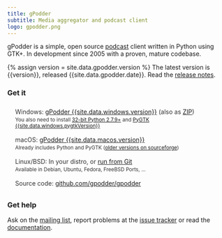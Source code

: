 ```yaml
---
title: gPodder
subtitle: Media aggregator and podcast client
logo: gpodder.png
---
```


<style>
ul {
    padding-left: 10px;
}

ul li {
    padding: 8px;
    list-style: none;
    color: #333;
}
</style>

gPodder is a simple, open source [podcast](https://en.wikipedia.org/wiki/Podcast) client written in Python using GTK+. In development since 2005 with a proven, mature codebase.

{% assign version = site.data.gpodder.version %}
The latest version is <span id="latest-version">{{version}}</span>, released <span id="release-date">{{site.data.gpodder.date}}</span>. Read the [release notes](https://github.com/gpodder/gpodder/releases).

### Get it

-   Windows: [gPodder {{site.data.windows.version}}][win] (also as [ZIP][win-zip])<br>
    <small>You also need to install [32-bit Python 2.7.9+][win-python] and [PyGTK {{site.data.windows.pygtkVersion}}][win-gtk]</small>
-   macOS: [gPodder {{site.data.macos.version}}][mac]<br>
    <small>Already includes Python and PyGTK ([older versions on sourceforge][sourceforge])</small>
-   Linux/BSD: In your distro, or [run from Git][]<br>
    <small>Available in Debian, Ubuntu, Fedora, FreeBSD Ports, ...</small>
-   Source code: [github.com/gpodder/gpodder](https://github.com/gpodder/gpodder)

### Get help

Ask on the [mailing list](http://www.freelists.org/list/gpodder), report problems at the [issue tracker](https://github.com/gpodder/gpodder/issues) or read the [documentation](docs/).

[win]: https://github.com/gpodder/gpodder/releases/download/{{site.data.windows.version}}/gpodder-{{site.data.windows.version}}-setup.exe
[win-zip]: https://github.com/gpodder/gpodder/releases/download/{{site.data.windows.version}}/gpodder-{{site.data.windows.version}}-win32.zip
[win-python]: https://www.python.org/ftp/python/{{site.data.windows.pythonVersion}}{{site.data.windows.pythonPatch}}/python-{{site.data.windows.pythonVersion}}{{site.data.windows.pythonPatch}}.msi
[win-gtk]: http://ftp.gnome.org/pub/GNOME/binaries/win32/pygtk/{{site.data.windows.pygtkVersion}}/pygtk-all-in-one-{{site.data.windows.pygtkVersion}}{{site.data.windows.pygtkPatch}}.win32-py{{site.data.windows.pythonVersion}}.msi
[mac]: https://github.com/gpodder/gpodder/releases/download/{{site.data.macos.version}}/macOS-gPodder-{{site.data.macos.version}}.zip/download
[run from Git]: https://github.com/gpodder/gpodder/wiki/Run-from-Git
[sourceforge]: https://sourceforge.net/projects/gpodder/files/macosx